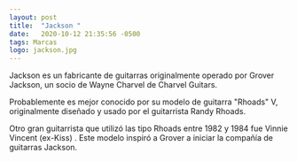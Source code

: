 ```yaml
---
layout: post
title:  "Jackson "
date:   2020-10-12 21:35:56 -0500
tags: Marcas
logo: jackson.jpg
---
```


Jackson es un fabricante de guitarras originalmente operado por Grover Jackson, un socio de Wayne Charvel de Charvel Guitars.

Probablemente es mejor conocido por su modelo de guitarra "Rhoads" V, originalmente diseñado y usado por el guitarrista Randy Rhoads.

 Otro gran guitarrista que utilizó las tipo Rhoads entre 1982 y 1984 fue Vinnie Vincent (ex-Kiss) . Este modelo inspiró a Grover a iniciar la compañía de guitarras Jackson.
